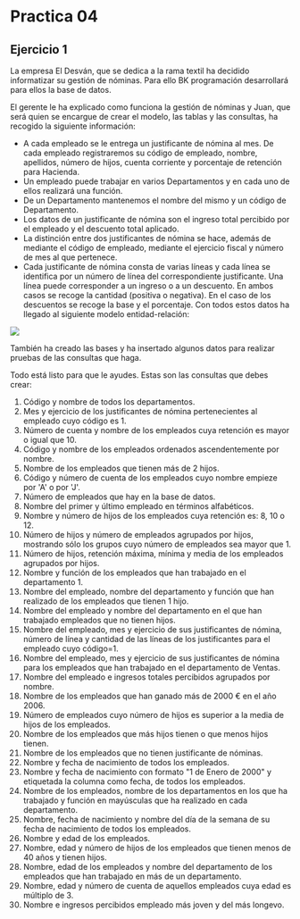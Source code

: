 # Practica 04
## Ejercicio 1
La empresa El Desván, que se dedica a la rama textil ha decidido informatizar su gestión de nóminas. Para ello BK programación desarrollará para ellos la base de datos.

El gerente le ha explicado como funciona la gestión de nóminas y Juan, que será quien se encargue de crear el modelo, las tablas y las consultas, ha recogido la siguiente información:

* A cada empleado se le entrega un justificante de nómina al mes. De cada empleado registraremos su código de empleado, nombre, apellidos, número de hijos, cuenta corriente y porcentaje de retención para Hacienda.
* Un empleado puede trabajar en varios Departamentos y en cada uno de ellos realizará una función.
* De un Departamento mantenemos el nombre del mismo y un código de Departamento.
* Los datos de un justificante de nómina son el ingreso total percibido por el empleado y el descuento total aplicado.
* La distinción entre dos justificantes de nómina se hace, además de mediante el código de empleado, mediante el ejercicio fiscal y número de mes al que pertenece.
* Cada justificante de nómina consta de varias líneas y cada línea se identifica por un número de línea del correspondiente justificante. Una línea puede corresponder a un ingreso o a un descuento. En ambos casos se recoge la cantidad (positiva o negativa). En el caso de los descuentos se recoge la base y el porcentaje.
Con todos estos datos ha llegado al siguiente modelo entidad-relación:

![](./BD04_TAREA_R01_MODELO.jpeg)

También ha creado las bases y ha insertado algunos datos para realizar pruebas de las consultas que haga.

Todo está listo para que le ayudes. Estas son las consultas que debes crear:

1. Código y nombre de todos los departamentos.
2. Mes y ejercicio de los justificantes de nómina pertenecientes al empleado cuyo código es 1.
3. Número de cuenta y nombre de los empleados cuya retención es mayor o igual que 10.
4. Código y nombre de los empleados ordenados ascendentemente por nombre.
5. Nombre de los empleados que tienen más de 2 hijos.
6. Código y número de cuenta de los empleados cuyo nombre empieze por 'A' o por 'J'.
7. Número de empleados que hay en la base de datos.
8. Nombre del primer y último empleado en términos alfabéticos.
9. Nombre y número de hijos de los empleados cuya retención es: 8, 10 o 12.
10. Número de hijos y número de empleados agrupados por hijos, mostrando sólo los grupos cuyo número de empleados sea mayor que 1.
11. Número de hijos, retención máxima, mínima y media de los empleados agrupados por hijos.
12. Nombre y función de los empleados que han trabajado en el departamento 1.
13. Nombre del empleado, nombre del departamento y función que han realizado de los empleados que tienen 1 hijo.
14. Nombre del empleado y nombre del departamento en el que han trabajado empleados que no tienen hijos.
15. Nombre del empleado, mes y ejercicio de sus justificantes de nómina, número de línea y cantidad de las líneas de los justificantes para el empleado cuyo código=1.
16. Nombre del empleado, mes y ejercicio de sus justificantes de nómina para los empleados que han trabajado en el departamento de Ventas.
17. Nombre del empleado e ingresos totales percibidos agrupados por nombre.
18. Nombre de los empleados que han ganado más de 2000 € en el año 2006.
19. Número de empleados cuyo número de hijos es superior a la media de hijos de los empleados.
20. Nombre de los empleados que más hijos tienen o que menos hijos tienen.
21. Nombre de los empleados que no tienen justificante de nóminas.
22. Nombre y fecha de nacimiento de todos los empleados.
23. Nombre y fecha de nacimiento con formato "1 de Enero de 2000" y etiquetada la columna como fecha, de todos los empleados.
24. Nombre de los empleados, nombre de los departamentos en los que ha trabajado y función en mayúsculas que ha realizado en cada departamento.
25. Nombre, fecha de nacimiento y nombre del día de la semana de su fecha de nacimiento de todos los empleados.
26. Nombre y edad de los empleados.
27. Nombre, edad y número de hijos de los empleados que tienen menos de 40 años y tienen hijos.
28. Nombre, edad de los empleados y nombre del departamento de los empleados que han trabajado en más de un departamento.
29. Nombre, edad y número de cuenta de aquellos empleados cuya edad es múltiplo de 3.
30. Nombre e ingresos percibidos empleado más joven y del más longevo.
